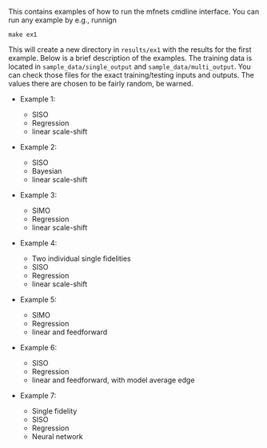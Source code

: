 This contains examples of how to run the mfnets cmdline interface. You can run any example by e.g., runnign

```
make ex1
```

This will create a new directory in `results/ex1` with the results for the first example. Below is a brief description of the examples. The training data is located in `sample_data/single_output` and `sample_data/multi_output`. You can check those files for the exact training/testing inputs and outputs. The values there are chosen to be fairly random, be warned.

- Example 1:
  + SISO
  + Regression 
  + linear scale-shift

- Example 2:
  + SISO
  + Bayesian
  + linear scale-shift
  
- Example 3:
  + SIMO
  + Regression
  + linear scale-shift
  
- Example 4:
  + Two individual single fidelities
  + SISO
  + Regression
  + linear scale-shift
  
- Example 5:
  + SIMO
  + Regression
  + linear and feedforward

- Example 6:
  + SISO
  + Regression
  + linear and feedforward, with model average edge
  
- Example 7:
  + Single fidelity
  + SISO
  + Regression
  + Neural network
